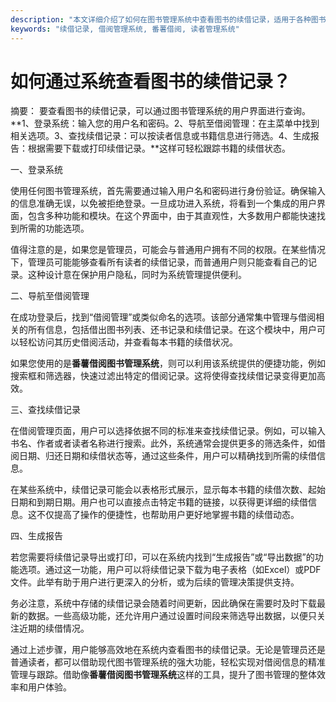 ```yaml
---
description: "本文详细介绍了如何在图书管理系统中查看图书的续借记录，适用于各种图书馆和借阅管理需求。"
keywords: "续借记录, 借阅管理系统, 番薯借阅, 读者管理系统"
---
```

# 如何通过系统查看图书的续借记录？

摘要：
要查看图书的续借记录，可以通过图书管理系统的用户界面进行查询。**1、登录系统：输入您的用户名和密码。2、导航至借阅管理：在主菜单中找到相关选项。3、查找续借记录：可以按读者信息或书籍信息进行筛选。4、生成报告：根据需要下载或打印续借记录。**这样可轻松跟踪书籍的续借状态。

一、登录系统

使用任何图书管理系统，首先需要通过输入用户名和密码进行身份验证。确保输入的信息准确无误，以免被拒绝登录。一旦成功进入系统，将看到一个集成的用户界面，包含多种功能和模块。在这个界面中，由于其直观性，大多数用户都能快速找到所需的功能选项。

值得注意的是，如果您是管理员，可能会与普通用户拥有不同的权限。在某些情况下，管理员可能能够查看所有读者的续借记录，而普通用户则只能查看自己的记录。这种设计意在保护用户隐私，同时为系统管理提供便利。

二、导航至借阅管理

在成功登录后，找到“借阅管理”或类似命名的选项。该部分通常集中管理与借阅相关的所有信息，包括借出图书列表、还书记录和续借记录。在这个模块中，用户可以轻松访问其历史借阅活动，并查看每本书籍的续借状况。

如果您使用的是**番薯借阅图书管理系统**，则可以利用该系统提供的便捷功能，例如搜索框和筛选器，快速过滤出特定的借阅记录。这将使得查找续借记录变得更加高效。

三、查找续借记录

在借阅管理页面，用户可以选择依据不同的标准来查找续借记录。例如，可以输入书名、作者或者读者名称进行搜索。此外，系统通常会提供更多的筛选条件，如借阅日期、归还日期和续借状态等，通过这些条件，用户可以精确找到所需的续借信息。

在某些系统中，续借记录可能会以表格形式展示，显示每本书籍的续借次数、起始日期和到期日期。用户也可以直接点击特定书籍的链接，以获得更详细的续借信息。这不仅提高了操作的便捷性，也帮助用户更好地掌握书籍的续借动态。

四、生成报告

若您需要将续借记录导出或打印，可以在系统内找到“生成报告”或“导出数据”的功能选项。通过这一功能，用户可以将续借记录下载为电子表格（如Excel）或PDF文件。此举有助于用户进行更深入的分析，或为后续的管理决策提供支持。

务必注意，系统中存储的续借记录会随着时间更新，因此确保在需要时及时下载最新的数据。一些高级功能，还允许用户通过设置时间段来筛选导出数据，以便只关注近期的续借情况。

通过上述步骤，用户能够高效地在系统内查看图书的续借记录。无论是管理员还是普通读者，都可以借助现代图书管理系统的强大功能，轻松实现对借阅信息的精准管理与跟踪。借助像**番薯借阅图书管理系统**这样的工具，提升了图书管理的整体效率和用户体验。

